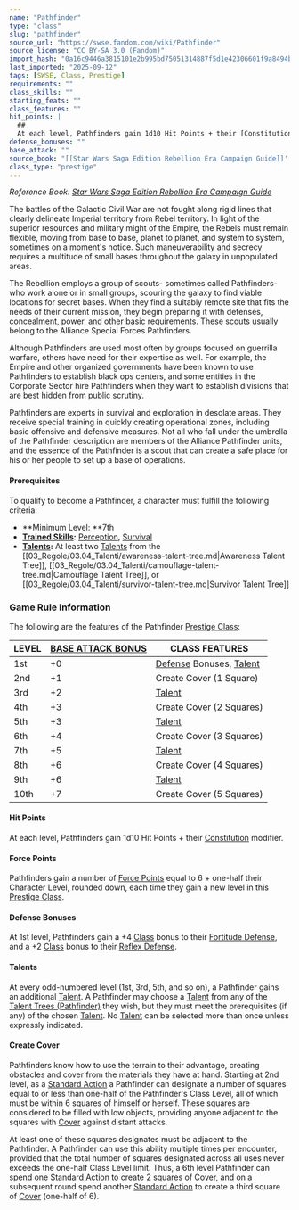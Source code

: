 ```yaml
---
name: "Pathfinder"
type: "class"
slug: "pathfinder"
source_url: "https://swse.fandom.com/wiki/Pathfinder"
source_license: "CC BY-SA 3.0 (Fandom)"
import_hash: "0a16c9446a3815101e2b995bd75051314887f5d1e42306601f9a8494b2a3d3bd"
last_imported: "2025-09-12"
tags: [SWSE, Class, Prestige]
requirements: ""
class_skills: ""
starting_feats: ""
class_features: ""
hit_points: |
  ## 
  At each level, Pathfinders gain 1d10 Hit Points + their [Constitution](https://swse.fandom.com/wiki/Constitution) modifier.
defense_bonuses: ""
base_attack: ""
source_book: "[[Star Wars Saga Edition Rebellion Era Campaign Guide]]''"
class_type: "prestige"
---
```

*Reference Book: [Star Wars Saga Edition Rebellion Era Campaign Guide](https://swse.fandom.com/wiki/Star_Wars_Saga_Edition_Rebellion_Era_Campaign_Guide)*

The battles of the Galactic Civil War are not fought along rigid lines that clearly delineate Imperial territory from Rebel territory. In light of the superior resources and military might of the Empire, the Rebels must remain flexible, moving from base to base, planet to planet, and system to system, sometimes on a moment's notice. Such maneuverability and secrecy requires a multitude of small bases throughout the galaxy in unpopulated areas.

The Rebellion employs a group of scouts- sometimes called Pathfinders- who work alone or in small groups, scouring the galaxy to find viable locations for secret bases. When they find a suitably remote site that fits the needs of their current mission, they begin preparing it with defenses, concealment, power, and other basic requirements. These scouts usually belong to the Alliance Special Forces Pathfinders.

Although Pathfinders are used most often by groups focused on guerrilla warfare, others have need for their expertise as well. For example, the Empire and other organized governments have been known to use Pathfinders to establish black ops centers, and some entities in the Corporate Sector hire Pathfinders when they want to establish divisions that are best hidden from public scrutiny.

Pathfinders are experts in survival and exploration in desolate areas. They receive special training in quickly creating operational zones, including basic offensive and defensive measures. Not all who fall under the umbrella of the Pathfinder description are members of the Alliance Pathfinder units, and the essence of the Pathfinder is a scout that can create a safe place for his or her people to set up a base of operations.

#### **Prerequisites**
To qualify to become a Pathfinder, a character must fulfill the following criteria:
- **Minimum Level: **7th
- **[Trained Skills](https://swse.fandom.com/wiki/Trained_Skills):** [Perception](https://swse.fandom.com/wiki/Perception), [Survival](https://swse.fandom.com/wiki/Survival)
- **[Talents](https://swse.fandom.com/wiki/Talents):** At least two [Talents](https://swse.fandom.com/wiki/Talents) from the [[03_Regole/03.04_Talenti/awareness-talent-tree.md|Awareness Talent Tree]], [[03_Regole/03.04_Talenti/camouflage-talent-tree.md|Camouflage Talent Tree]], or [[03_Regole/03.04_Talenti/survivor-talent-tree.md|Survivor Talent Tree]]
### Game Rule Information
The following are the features of the Pathfinder [Prestige Class](https://swse.fandom.com/wiki/Prestige_Class):

| LEVEL | [BASE ATTACK BONUS](https://swse.fandom.com/wiki/BASE_ATTACK_BONUS) | CLASS FEATURES |
| --- | --- | --- |
| 1st | <nowiki>+0</nowiki> | [Defense](https://swse.fandom.com/wiki/Defense) Bonuses, [Talent](https://swse.fandom.com/wiki/Talent_Trees_(Pathfinder)) |
| 2nd | <nowiki>+1</nowiki> | Create Cover (1 Square) |
| 3rd | <nowiki>+2</nowiki> | [Talent](https://swse.fandom.com/wiki/Talent_Trees_(Pathfinder)) |
| 4th | <nowiki>+3</nowiki> | Create Cover (2 Squares) |
| 5th | <nowiki>+3</nowiki> | [Talent](https://swse.fandom.com/wiki/Talent_Trees_(Pathfinder)) |
| 6th | <nowiki>+4</nowiki> | Create Cover (3 Squares) |
| 7th | <nowiki>+5</nowiki> | [Talent](https://swse.fandom.com/wiki/Talent_Trees_(Pathfinder)) |
| 8th | <nowiki>+6</nowiki> | Create Cover (4 Squares) |
| 9th | <nowiki>+6</nowiki> | [Talent](https://swse.fandom.com/wiki/Talent_Trees_(Pathfinder)) |
| 10th | <nowiki>+7</nowiki> | Create Cover (5 Squares) |

#### **Hit Points**
At each level, Pathfinders gain 1d10 Hit Points + their [Constitution](https://swse.fandom.com/wiki/Constitution) modifier.
#### **Force Points**
Pathfinders gain a number of [Force Points](https://swse.fandom.com/wiki/Force_Points) equal to 6 + one-half their Character Level, rounded down, each time they gain a new level in this [Prestige Class](https://swse.fandom.com/wiki/Prestige_Class).
#### **Defense Bonuses**
At 1st level, Pathfinders gain a +4 [Class](https://swse.fandom.com/wiki/Class) bonus to their [Fortitude Defense](https://swse.fandom.com/wiki/Fortitude_Defense), and a +2 [Class](https://swse.fandom.com/wiki/Class) bonus to their [Reflex Defense](https://swse.fandom.com/wiki/Reflex_Defense).
#### **Talents**
At every odd-numbered level (1st, 3rd, 5th, and so on), a Pathfinder gains an additional [Talent](https://swse.fandom.com/wiki/Talent). A Pathfinder may choose a [Talent](https://swse.fandom.com/wiki/Talent) from any of the [Talent Trees (Pathfinder)](https://swse.fandom.com/wiki/Talent_Trees_(Pathfinder)) they wish, but they must meet the prerequisites (if any) of the chosen [Talent](https://swse.fandom.com/wiki/Talent). No [Talent](https://swse.fandom.com/wiki/Talent) can be selected more than once unless expressly indicated.
#### **Create Cover**
Pathfinders know how to use the terrain to their advantage, creating obstacles and cover from the materials they have at hand. Starting at 2nd level, as a [Standard Action](https://swse.fandom.com/wiki/Standard_Action) a Pathfinder can designate a number of squares equal to or less than one-half of the Pathfinder's Class Level, all of which must be within 6 squares of himself or herself. These squares are considered to be filled with low objects, providing anyone adjacent to the squares with [Cover](https://swse.fandom.com/wiki/Cover) against distant attacks.

At least one of these squares designates must be adjacent to the Pathfinder. A Pathfinder can use this ability multiple times per encounter, provided that the total number of squares designated across all uses never exceeds the one-half Class Level limit. Thus, a 6th level Pathfinder can spend one [Standard Action](https://swse.fandom.com/wiki/Standard_Action) to create 2 squares of [Cover](https://swse.fandom.com/wiki/Cover), and on a subsequent round spend another [Standard Action](https://swse.fandom.com/wiki/Standard_Action) to create a third square of [Cover](https://swse.fandom.com/wiki/Cover) (one-half of 6).